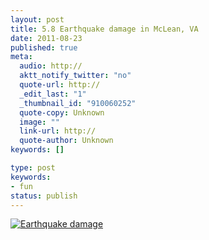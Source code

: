 ```yaml
---
layout: post
title: 5.8 Earthquake damage in McLean, VA
date: 2011-08-23
published: true
meta:
  audio: http://
  aktt_notify_twitter: "no"
  quote-url: http://
  _edit_last: "1"
  _thumbnail_id: "910060252"
  quote-copy: Unknown
  image: ""
  link-url: http://
  quote-author: Unknown
keywords: []

type: post
keywords:
- fun
status: publish
---
```



[![](http://media.eick.us/2011/08/2011-08-23-at-20.26.34-500x373.jpg "Earthquake damage")](http://media.eick.us/2011/08/2011-08-23-at-20.26.34.jpg)
